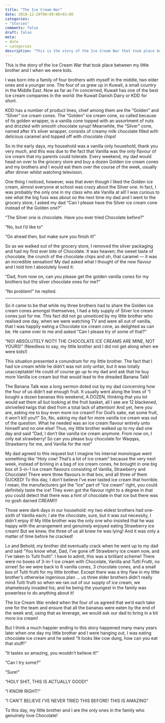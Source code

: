 ```yaml
---
title: "The Ice Cream War"
date: 2018-12-28T00:09:00+03:00
categories:
- "Stories"
comments: false
draft: false
meta:
- date
- categories
description: "This is the story of the Ice Cream War that took place between my little brother and I when we were kids."
---
```

This is the story of the Ice Cream War that took place between my little brother and I when we were kids.

I was born into a family of four brothers with myself in the middle, two elder ones and a younger one. The four of us grew up in Kuwait, a small country in the Middle East. Now as far as I’m concerned, Kuwait has one of the best Ice cream companies in the world: the Kuwait Danish Dairy or KDD for short.

KDD has a number of product lines, chief among them are the “Golden” and “Silver” ice cream cones. The “Golden” ice cream cone, so called because of its golden wrapper, is a vanilla cone topped with an assortment of nuts and drizzled with smooth chocolate syrup! Meanwhile, the “Silver” cone, named after it’s silver wrapper, consists of creamy milk chocolate filled with delicious caramel and topped off with chocolate chips!

So in the early days, my household was a vanilla only household, thank you very much, and this was due to the fact that Vanilla was the only flavour of ice cream that my parents could tolerate. Every weekend, my dad would head on over to the grocery store and buy a dozen Golden ice cream cones and my brothers and I would eat them over the course of the week, usually after dinner whilst watching television.

One thing I noticed, however, was that even though I liked the Golden ice cream, almost everyone at school was crazy about the Silver one. In fact, I was probably the only one in my class who ate Vanilla at all! I was curious to see what the big fuss was about so the next time my dad and I went to the grocery store, I asked my dad “Can I please have the Silver ice cream cone instead of the Golden one?”

“The Silver one is chocolate. Have you ever tried Chocolate before?”

“No, but I’d like to”

“Go ahead then, but make sure you finish it!”

So as we walked out of the grocery store, I removed the silver packaging and had my first ever bite of Chocolate.
It was heaven; the sweet taste of chocolate, the crunch of the chocolate chips and oh, that caramel — it was an incredible sensation! My dad asked what I thought of the new flavour and I told him I absolutely loved it:

“Dad, from now on, can you please get the golden vanilla cones for my brothers but the silver chocolate ones for me?”

“No problem!” he replied.

***

So it came to be that while my three brothers had to share the Golden ice cream cones amongst themselves, I had a tidy supply of Silver Ice cream cones just for me. This fact did not go unnoticed by my little brother who realised one day, when we were watching TV and were all out of vanilla, that I was happily eating a Chocolate ice cream cone, as delighted as can be. He came over to me and asked “Can I please try of some of that?”

“NO! ABSOLUTELY NOT!! THE CHOCOLATE ICE CREAMS ARE MINE, NOT YOURS!” (Needless to say, my little brother and I did not get along when we were kids!)

This situation presented a conundrum for my little brother. The fact that I had ice cream while he didn’t was not only unfair, but it was totally unacceptable! He could of course go up to my dad and ask that he buy more Vanilla ice cream but that would lead to the dreaded Banana Talk!

The Banana Talk was a long sermon doled out by my dad concerning how the four of us didn’t eat enough fruit. It usually went along the lines of “I bought a dozen bananas this weekend, A DOZEN, thinking that you lot would eat them all but looking at the fruit basket, all I see are 12 blackened, shrivelled twigs that died from a total lack of attention! And yet, here you are, asking me to buy even more ice cream!! For God’s sake, eat some fruit, it won’t kill you!!”
So, No, asking my dad for more vanilla ice cream was out of the question. What he needed was an ice cream flavour entirely unto himself and no one else! Thus, my little brother walked up to my dad one day and said “Dad, I don’t like vanilla ice cream anymore. From now on, I only eat strawberry! So can you please buy chocolate for Waqqas, Strawberry for me, and Vanilla for the rest”

My dad agreed to this request but I imagine his internal monologue went something like “Holy cow! That’s a lot of ice cream” because the very next week, instead of brining in a bag of ice cream cones, he brought in one big box of 3-in-1 ice cream flavours consisting of Vanilla, Strawberry and Chocolate! There were three flavours in that box, and all three of them SUCKED! To this day, I don’t believe I’ve ever tasted ice cream that horrible. I mean, the manufacturers got the “ice” part of “ice cream” right, you could definitely taste the ice! They even got the flavour right to a degree in that you could detect that there was a hint of chocolate in that ice but there was no gosh darned CREAM!!!

Those were dark days in our household: my two eldest brothers had one-sixth of Vanilla each; I ate the chocolate, sure, but it was out necessity, I didn’t enjoy it! My little brother was the only one who insisted that he was happy with the arrangement and genuinely enjoyed eating Strawberry ice cream! But we knew, the three of us all knew he was lying! And it was only a matter of time before he cracked!

Lo and Behold, my brother did eventually crack when he went up to my dad and said “You know what, Dad, I’ve gone off Strawberry ice cream now, and I’ve taken to Tutti frutti”. I have to admit, this was a brilliant scheme! There were no boxes of 3-in-1 ice cream with Chocolate, Vanilla and Tutti Frutti, no sirree! So we were back to 6 vanilla cones, 3 chocolate cones, and a small box of Tutti frutti for my little brother. Except there was a tiny flaw in my little brother’s otherwise ingenious plan … us three elder brothers didn’t really mind Tutti frutti so when we ran out of our supply of ice cream, we shamelessly invaded his; and he being the youngest in the family was powerless to do anything about it!

The Ice Cream War ended when the four of us agreed that we’d each take one for the team and ensure that all the bananas were eaten by the end of the week and, using that as leverage, we would ask our dad to bring in a bit more ice cream!

But I think a much happier ending to this story happened many many years later when one day my little brother and I were hanging out, I was eating chocolate ice cream and he asked “It looks like cow dung, how can you eat that stuff!”

“It tastes so amazing, you wouldn’t believe it!”

“Can I try some?”

“Sure!”

“HOLY SHIT, THIS IS ACTUALLY GOOD!”

“I KNOW RIGHT!”

“I CAN’T BELIEVE I’VE NEVER TRIED THIS BEFORE! THIS IS AMAZING”

To this day, my little brother and I are the only ones in the family who genuinely love Chocolate!
